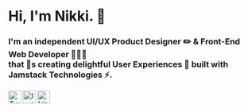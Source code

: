 <!--  ***********************************
      Icons from: https://simpleicons.org
      Emojis from: https://emojipedia.org
      ***********************************  -->

# Hi, I'm Nikki. 👋
### I'm an independent UI/UX Product Designer ✏️ & Front-End Web Developer 👩🏻‍💻 <br /> that 💖s creating delightful User Experiences 🤗 built with Jamstack Technologies ⚡.

<div>
  <div>
    <a href="https://www.twitter.com/nikkipantony" target="_blank">
          <img align="left" alt="Twitter Logo" title="Twitter" width="26px" src="https://unpkg.com/simple-icons@v3/icons/twitter.svg" />
    </a>
  </div>
  <div>
    <a href="https://www.instagram.com/nikkipantony" target="_blank">
          <img align="left" alt="Instagram Logo" title="Instagram" width="26px" src="https://unpkg.com/simple-icons@v3/icons/instagram.svg" />
    </a>
  </div>
  <div>
    <a href="https://www.linkedin.com/in/nikkipantony" target="_blank">
          <img align="left" alt="LinkedIn Logo" title="LinkedIn" width="26px" src="https://unpkg.com/simple-icons@v3/icons/linkedin.svg" />
    </a>
  </div>
</div>

##
